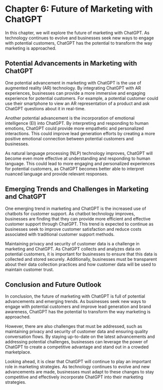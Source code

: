 Chapter 6: Future of Marketing with ChatGPT
===========================================

In this chapter, we will explore the future of marketing with ChatGPT. As technology continues to evolve and businesses seek new ways to engage with potential customers, ChatGPT has the potential to transform the way marketing is approached.

Potential Advancements in Marketing with ChatGPT
------------------------------------------------

One potential advancement in marketing with ChatGPT is the use of augmented reality (AR) technology. By integrating ChatGPT with AR experiences, businesses can provide a more immersive and engaging experience for potential customers. For example, a potential customer could use their smartphone to view an AR representation of a product and ask ChatGPT questions about it in real-time.

Another potential advancement is the incorporation of emotional intelligence (EI) into ChatGPT. By interpreting and responding to human emotions, ChatGPT could provide more empathetic and personalized interactions. This could improve lead generation efforts by creating a more positive emotional connection between potential customers and businesses.

As natural language processing (NLP) technology improves, ChatGPT will become even more effective at understanding and responding to human language. This could lead to more engaging and personalized experiences for potential customers, as ChatGPT becomes better able to interpret nuanced language and provide relevant responses.

Emerging Trends and Challenges in Marketing and ChatGPT
-------------------------------------------------------

One emerging trend in marketing and ChatGPT is the increased use of chatbots for customer support. As chatbot technology improves, businesses are finding that they can provide more efficient and effective customer support through ChatGPT. This trend is expected to continue as businesses seek to improve customer satisfaction and reduce costs associated with traditional customer support methods.

Maintaining privacy and security of customer data is a challenge in marketing and ChatGPT. As ChatGPT collects and analyzes data on potential customers, it is important for businesses to ensure that this data is collected and stored securely. Additionally, businesses must be transparent about their data collection practices and how customer data will be used to maintain customer trust.

Conclusion and Future Outlook
-----------------------------

In conclusion, the future of marketing with ChatGPT is full of potential advancements and emerging trends. As businesses seek new ways to engage with potential customers and improve lead generation and brand awareness, ChatGPT has the potential to transform the way marketing is approached.

However, there are also challenges that must be addressed, such as maintaining privacy and security of customer data and ensuring quality conversation flows. By staying up-to-date on the latest advancements and addressing potential challenges, businesses can leverage the power of ChatGPT to create a competitive advantage and stand out in a crowded marketplace.

Looking ahead, it is clear that ChatGPT will continue to play an important role in marketing strategies. As technology continues to evolve and new advancements are made, businesses must adapt to these changes to stay competitive and effectively incorporate ChatGPT into their marketing strategies.

